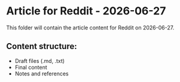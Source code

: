 # Article for Reddit - 2026-06-27

This folder will contain the article content for Reddit on 2026-06-27.

## Content structure:
- Draft files (.md, .txt)
- Final content
- Notes and references
